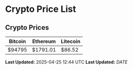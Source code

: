 # Crypto Price List

## Crypto Prices
| Bitcoin | Ethereum | Litecoin |
| ------- | -------- | -------- |
| $94795 | $1791.01 | $86.52 |
**Last Updated:** 2025-04-25 12:44 UTC
**Last Updated:** $DATE$
